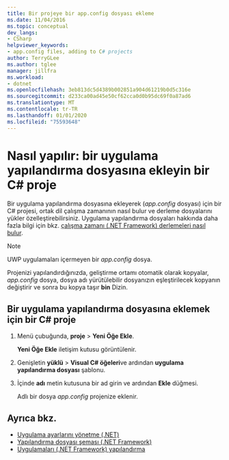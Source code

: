 ```yaml
---
title: Bir projeye bir app.config dosyası ekleme
ms.date: 11/04/2016
ms.topic: conceptual
dev_langs:
- CSharp
helpviewer_keywords:
- app.config files, adding to C# projects
author: TerryGLee
ms.author: tglee
manager: jillfra
ms.workload:
- dotnet
ms.openlocfilehash: 3eb813dc5d4389b002851a904d61219b0d5c316e
ms.sourcegitcommit: d233ca00ad45e50cf62cca0d0b95dc69f0a87ad6
ms.translationtype: MT
ms.contentlocale: tr-TR
ms.lasthandoff: 01/01/2020
ms.locfileid: "75593648"
---
```

# <a name="how-to-add-an-application-configuration-file-to-a-c-project"></a>Nasıl yapılır: bir uygulama yapılandırma dosyasına ekleyin bir C# proje

Bir uygulama yapılandırma dosyasına ekleyerek (*app.config* dosyası) için bir C# projesi, ortak dil çalışma zamanının nasıl bulur ve derleme dosyalarını yükler özelleştirebilirsiniz. Uygulama yapılandırma dosyaları hakkında daha fazla bilgi için bkz. [çalışma zamanı (.NET Framework) derlemeleri nasıl bulur](/dotnet/framework/deployment/how-the-runtime-locates-assemblies).

> [!NOTE]
> UWP uygulamaları içermeyen bir *app.config* dosya.

Projenizi yapılandırdığınızda, geliştirme ortamı otomatik olarak kopyalar, *app.config* dosya, dosya adı yürütülebilir dosyanızın eşleştirilecek kopyanın değiştirir ve sonra bu kopya taşır **bin** Dizin.

## <a name="to-add-an-application-configuration-file-to-a-c-project"></a>Bir uygulama yapılandırma dosyasına eklemek için bir C# proje

1. Menü çubuğunda, **proje** > **Yeni Öğe Ekle**.

     **Yeni Öğe Ekle** iletişim kutusu görüntülenir.

1. Genişletin **yüklü** > **Visual C# öğeleri**ve ardından **uygulama yapılandırma dosyası** şablonu.

1. İçinde **adı** metin kutusuna bir ad girin ve ardından **Ekle** düğmesi.

     Adlı bir dosya *app.config* projenize eklenir.

## <a name="see-also"></a>Ayrıca bkz.

- [Uygulama ayarlarını yönetme (.NET)](../ide/managing-application-settings-dotnet.md)
- [Yapılandırma dosyası şeması (.NET Framework)](/dotnet/framework/configure-apps/file-schema/index)
- [Uygulamaları (.NET Framework) yapılandırma](/dotnet/framework/configure-apps/index)
